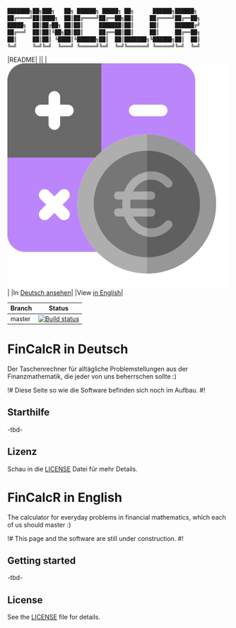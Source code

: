 ﻿
```
███████╗██╗███╗   ██╗ ██████╗ █████╗ ██╗      ██████╗██████╗ 
██╔════╝██║████╗  ██║██╔════╝██╔══██╗██║     ██╔════╝██╔══██╗
█████╗  ██║██╔██╗ ██║██║     ███████║██║     ██║     ██████╔╝
██╔══╝  ██║██║╚██╗██║██║     ██╔══██║██║     ██║     ██╔══██╗
██║     ██║██║ ╚████║╚██████╗██║  ██║███████╗╚██████╗██║  ██║
╚═╝     ╚═╝╚═╝  ╚═══╝ ╚═════╝╚═╝  ╚═╝╚══════╝ ╚═════╝╚═╝  ╚═╝
```                                                             

|README|
||
|![logo](https://raw.githubusercontent.com/stevenengland/FinCalcR/master/eng/Logo/logo.png)|
|In [Deutsch ansehen](#fincalcr-in-deutsch)|
|View [in English](#fincalcr-in-english)|

| Branch        | Status  |
| ------------- | :-------------:|
| master | [![Build status](https://dev.azure.com/StEnPublic/FinCalcR/_apis/build/status/FinCalcR%20CI)](https://dev.azure.com/StEnPublic/FinCalcR/_build/latest?definitionId=14) |


# FinCalcR in Deutsch
Der Taschenrechner für alltägliche Problemstellungen aus der Finanzmathematik, die jeder von uns beherrschen sollte :)

!# Diese Seite so wie die Software befinden sich noch im Aufbau. #!
## Starthilfe
-tbd-

## Lizenz

Schau in die [LICENSE](LICENSE) Datei für mehr Details.

# FinCalcR in English
The calculator for everyday problems in financial mathematics, which each of us should master :)

!# This page and the software are still under construction. #!
## Getting started
-tbd-

## License

See the [LICENSE](LICENSE) file for details.